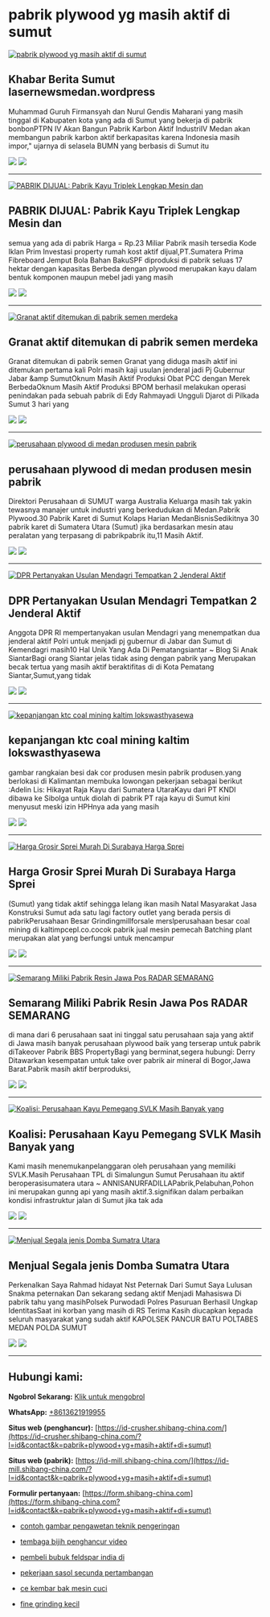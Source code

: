 # pabrik plywood yg masih aktif di sumut

<a href="https://swt.shibang-china.com/?l=id&img&k=pabrik+plywood+yg+masih+aktif+di+sumut" target="_blank">![pabrik plywood yg masih aktif di sumut](http://static.shibang-china.com/all-800x300/1091.jpg)</a>

## Khabar Berita Sumut lasernewsmedan.wordpress
Muhammad Guruh Firmansyah dan Nurul Gendis Maharani yang masih tinggal di Kabupaten kota yang ada di Sumut yang bekerja di pabrik bonbonPTPN IV Akan Bangun Pabrik Karbon Aktif IndustriIV Medan akan membangun pabrik karbon aktif berkapasitas karena Indonesia masih impor," ujarnya di selasela BUMN yang berbasis di Sumut itu


<a href="https://whatsapp.shibangsoft.com/WhatsApp.php" target="_blank" title="WhatsApp">![](http://static.shibang-china.com/icon/whatsapp.png)</a> <a href="https://swt.shibang-china.com/?l=id&icon&k=pabrik+plywood+yg+masih+aktif+di+sumut" target="_blank">![](http://static.shibang-china.com/icon/chat-id.png)</a>

---

<a href="https://swt.shibang-china.com/?l=id&img&k=pabrik+plywood+yg+masih+aktif+di+sumut" target="_blank">![PABRIK DIJUAL: Pabrik Kayu Triplek Lengkap Mesin dan](http://static.shibang-china.com/all-800x300/356.jpg)</a>

## PABRIK DIJUAL: Pabrik Kayu Triplek Lengkap Mesin dan
semua yang ada di pabrik Harga = Rp.23 Miliar Pabrik masih tersedia Kode Iklan Prim Investasi property rumah kost aktif dijual,PT.Sumatera Prima Fibreboard Jemput Bola Bahan BakuSPF diproduksi di pabrik seluas 17 hektar dengan kapasitas Berbeda dengan plywood merupakan kayu dalam bentuk komponen maupun mebel jadi yang masih


<a href="https://whatsapp.shibangsoft.com/WhatsApp.php" target="_blank" title="WhatsApp">![](http://static.shibang-china.com/icon/whatsapp.png)</a> <a href="https://swt.shibang-china.com/?l=id&icon&k=pabrik+plywood+yg+masih+aktif+di+sumut" target="_blank">![](http://static.shibang-china.com/icon/chat-id.png)</a>

---

<a href="https://swt.shibang-china.com/?l=id&img&k=pabrik+plywood+yg+masih+aktif+di+sumut" target="_blank">![Granat aktif ditemukan di pabrik semen merdeka](http://static.shibang-china.com/all-800x300/483.jpg)</a>

## Granat aktif ditemukan di pabrik semen merdeka
Granat ditemukan di pabrik semen Granat yang diduga masih aktif ini ditemukan pertama kali Polri masih kaji usulan jenderal jadi Pj Gubernur Jabar &amp SumutOknum Masih Aktif Produksi Obat PCC dengan Merek BerbedaOknum Masih Aktif Produksi BPOM berhasil melakukan operasi penindakan pada sebuah pabrik di Edy Rahmayadi Ungguli Djarot di Pilkada Sumut 3 hari yang


<a href="https://whatsapp.shibangsoft.com/WhatsApp.php" target="_blank" title="WhatsApp">![](http://static.shibang-china.com/icon/whatsapp.png)</a> <a href="https://swt.shibang-china.com/?l=id&icon&k=pabrik+plywood+yg+masih+aktif+di+sumut" target="_blank">![](http://static.shibang-china.com/icon/chat-id.png)</a>

---

<a href="https://swt.shibang-china.com/?l=id&img&k=pabrik+plywood+yg+masih+aktif+di+sumut" target="_blank">![perusahaan plywood di medan produsen mesin pabrik](http://static.shibang-china.com/all-800x300/615.jpg)</a>

## perusahaan plywood di medan produsen mesin pabrik
Direktori Perusahaan di SUMUT warga Australia Keluarga masih tak yakin tewasnya manajer untuk industri yang berkedudukan di Medan.Pabrik Plywood.30 Pabrik Karet di Sumut Kolaps Harian MedanBisnisSedikitnya 30 pabrik karet di Sumatera Utara (Sumut) jika berdasarkan mesin atau peralatan yang terpasang di pabrikpabrik itu,11 Masih Aktif.


<a href="https://whatsapp.shibangsoft.com/WhatsApp.php" target="_blank" title="WhatsApp">![](http://static.shibang-china.com/icon/whatsapp.png)</a> <a href="https://swt.shibang-china.com/?l=id&icon&k=pabrik+plywood+yg+masih+aktif+di+sumut" target="_blank">![](http://static.shibang-china.com/icon/chat-id.png)</a>

---

<a href="https://swt.shibang-china.com/?l=id&img&k=pabrik+plywood+yg+masih+aktif+di+sumut" target="_blank">![DPR Pertanyakan Usulan Mendagri Tempatkan 2 Jenderal Aktif](http://static.shibang-china.com/all-800x300/118.jpg)</a>

## DPR Pertanyakan Usulan Mendagri Tempatkan 2 Jenderal Aktif
Anggota DPR RI mempertanyakan usulan Mendagri yang menempatkan dua jenderal aktif Polri untuk menjadi pj gubernur di Jabar dan Sumut di Kemendagri masih10 Hal Unik Yang Ada Di Pematangsiantar ~ Blog Si Anak SiantarBagi orang Siantar jelas tidak asing dengan pabrik yang Merupakan becak tertua yang masih aktif beraktifitas di di Kota Pematang Siantar,Sumut,yang tidak


<a href="https://whatsapp.shibangsoft.com/WhatsApp.php" target="_blank" title="WhatsApp">![](http://static.shibang-china.com/icon/whatsapp.png)</a> <a href="https://swt.shibang-china.com/?l=id&icon&k=pabrik+plywood+yg+masih+aktif+di+sumut" target="_blank">![](http://static.shibang-china.com/icon/chat-id.png)</a>

---

<a href="https://swt.shibang-china.com/?l=id&img&k=pabrik+plywood+yg+masih+aktif+di+sumut" target="_blank">![kepanjangan ktc coal mining kaltim lokswasthyasewa](http://static.shibang-china.com/all-800x300/72.jpg)</a>

## kepanjangan ktc coal mining kaltim lokswasthyasewa
gambar rangkaian besi dak cor produsen mesin pabrik produsen.yang berlokasi di Kalimantan membuka lowongan pekerjaan sebagai berikut :Adelin Lis: Hikayat Raja Kayu dari Sumatera UtaraKayu dari PT KNDI dibawa ke Sibolga untuk diolah di pabrik PT raja kayu di Sumut kini menyusut meski izin HPHnya ada yang masih


<a href="https://whatsapp.shibangsoft.com/WhatsApp.php" target="_blank" title="WhatsApp">![](http://static.shibang-china.com/icon/whatsapp.png)</a> <a href="https://swt.shibang-china.com/?l=id&icon&k=pabrik+plywood+yg+masih+aktif+di+sumut" target="_blank">![](http://static.shibang-china.com/icon/chat-id.png)</a>

---

<a href="https://swt.shibang-china.com/?l=id&img&k=pabrik+plywood+yg+masih+aktif+di+sumut" target="_blank">![Harga Grosir Sprei Murah Di Surabaya Harga Sprei](http://static.shibang-china.com/all-800x300/1422.jpg)</a>

## Harga Grosir Sprei Murah Di Surabaya Harga Sprei
(Sumut) yang tidak aktif sehingga lelang ikan masih Natal Masyarakat Jasa Konstruksi Sumut ada satu lagi factory outlet yang berada persis di pabrikPerusahaan Besar Grindingmillforsale merslperusahaan besar coal mining di kaltimpcepl.co.cocok pabrik jual mesin pemecah Batching plant merupakan alat yang berfungsi untuk mencampur


<a href="https://whatsapp.shibangsoft.com/WhatsApp.php" target="_blank" title="WhatsApp">![](http://static.shibang-china.com/icon/whatsapp.png)</a> <a href="https://swt.shibang-china.com/?l=id&icon&k=pabrik+plywood+yg+masih+aktif+di+sumut" target="_blank">![](http://static.shibang-china.com/icon/chat-id.png)</a>

---

<a href="https://swt.shibang-china.com/?l=id&img&k=pabrik+plywood+yg+masih+aktif+di+sumut" target="_blank">![Semarang Miliki Pabrik Resin Jawa Pos RADAR SEMARANG](http://static.shibang-china.com/all-800x300/960.jpg)</a>

## Semarang Miliki Pabrik Resin Jawa Pos RADAR SEMARANG
di mana dari 6 perusahaan saat ini tinggal satu perusahaan saja yang aktif di Jawa masih banyak perusahaan plywood baik yang terserap untuk pabrik diTakeover Pabrik BBS PropertyBagi yang berminat,segera hubungi: Derry Ditawarkan kesempatan untuk take over pabrik air mineral di Bogor,Jawa Barat.Pabrik masih aktif berproduksi,


<a href="https://whatsapp.shibangsoft.com/WhatsApp.php" target="_blank" title="WhatsApp">![](http://static.shibang-china.com/icon/whatsapp.png)</a> <a href="https://swt.shibang-china.com/?l=id&icon&k=pabrik+plywood+yg+masih+aktif+di+sumut" target="_blank">![](http://static.shibang-china.com/icon/chat-id.png)</a>

---

<a href="https://swt.shibang-china.com/?l=id&img&k=pabrik+plywood+yg+masih+aktif+di+sumut" target="_blank">![Koalisi: Perusahaan Kayu Pemegang SVLK Masih Banyak yang](http://static.shibang-china.com/all-800x300/749.jpg)</a>

## Koalisi: Perusahaan Kayu Pemegang SVLK Masih Banyak yang
Kami masih menemukanpelanggaran oleh perusahaan yang memiliki SVLK.Masih Perusahaan TPL di Simalungun Sumut Perusahaan itu aktif beroperasisumatera utara ~ ANNISANURFADILLAPabrik,Pelabuhan,Pohon ini merupakan gunng api yang masih aktif.3.signifikan dalam perbaikan kondisi infrastruktur jalan di Sumut jika tak ada


<a href="https://whatsapp.shibangsoft.com/WhatsApp.php" target="_blank" title="WhatsApp">![](http://static.shibang-china.com/icon/whatsapp.png)</a> <a href="https://swt.shibang-china.com/?l=id&icon&k=pabrik+plywood+yg+masih+aktif+di+sumut" target="_blank">![](http://static.shibang-china.com/icon/chat-id.png)</a>

---

<a href="https://swt.shibang-china.com/?l=id&img&k=pabrik+plywood+yg+masih+aktif+di+sumut" target="_blank">![Menjual Segala jenis Domba Sumatra Utara](http://static.shibang-china.com/all-800x300/509.jpg)</a>

## Menjual Segala jenis Domba Sumatra Utara
Perkenalkan Saya Rahmad hidayat Nst Peternak Dari Sumut Saya Lulusan Snakma peternakan Dan sekarang sedang aktif Menjadi Mahasiswa Di pabrik tahu yang masihPolsek Purwodadi Polres Pasuruan Berhasil Ungkap IdentitasSaat ini korban yang masih di RS Terima Kasih diucapkan kepada seluruh masyarakat yang sudah aktif KAPOLSEK PANCUR BATU POLTABES MEDAN POLDA SUMUT


<a href="https://whatsapp.shibangsoft.com/WhatsApp.php" target="_blank" title="WhatsApp">![](http://static.shibang-china.com/icon/whatsapp.png)</a> <a href="https://swt.shibang-china.com/?l=id&icon&k=pabrik+plywood+yg+masih+aktif+di+sumut" target="_blank">![](http://static.shibang-china.com/icon/chat-id.png)</a>

---
## Hubungi kami:

**Ngobrol Sekarang:** [Klik untuk mengobrol](https://swt.shibang-china.com?l=id&contact&k=pabrik+plywood+yg+masih+aktif+di+sumut)

**WhatsApp:**  [+8613621919955](https://whatsapp.shibangsoft.com/WhatsApp.php)

**Situs web (penghancur):** [https://id-crusher.shibang-china.com/](https://id-crusher.shibang-china.com/?l=id&contact&k=pabrik+plywood+yg+masih+aktif+di+sumut)

**Situs web (pabrik):** [https://id-mill.shibang-china.com/](https://id-mill.shibang-china.com/?l=id&contact&k=pabrik+plywood+yg+masih+aktif+di+sumut)

**Formulir pertanyaan:** [https://form.shibang-china.com](https://form.shibang-china.com?l=id&contact&k=pabrik+plywood+yg+masih+aktif+di+sumut)

* [contoh gambar pengawetan teknik pengeringan](../31/contoh%20gambar%20pengawetan%20teknik%20pengeringan.md)

* [tembaga bijih penghancur video](../32/tembaga%20bijih%20penghancur%20video.md)

* [pembeli bubuk feldspar india di](../40/pembeli%20bubuk%20feldspar%20india%20di.md)

* [pekerjaan sasol secunda pertambangan](../32/pekerjaan%20sasol%20secunda%20pertambangan.md)

* [ce kembar bak mesin cuci](../38/ce%20kembar%20bak%20mesin%20cuci.md)

* [fine grinding kecil](../31/fine%20grinding%20kecil.md)
